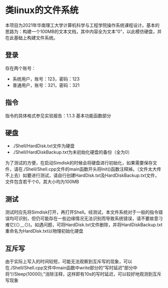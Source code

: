 # 类linux的文件系统

本项目为2021年华南理工大学计算机科学与工程学院操作系统课程设计。基本的思路为：构建一个100MB的文本文档，其中内容全为文本“0”，以此模仿硬盘，并在此基础上构建文件系统。

## 登录

存在两个账号：

- 系统用户，账号：123，密码：123
- 普通用户，账号：321，密码：321

## 指令

指令的具体格式参见实验报告：1.1.3 基本功能函数部分

## 硬盘

- ./Shell/HardDisk.txt文件为硬盘
- ./Shell/HardDiskBackup.txt为未初始化硬盘的备份（全为0）

为了测试的方便，在启动Simdisk的时候会将硬盘进行初始化，如果需要保存文件，请在./Shell/Shell.cpp文件的main函数开头将Init()函数注释掉。（文件太大传不上去）如要进行测试，请自行创建HardDisk.txt及HardDiskBackup.txt文件，文件包含若干个0，其大小均为100MB

## 测试

测试时应先将Simdisk打开，再打开Shell。经测试，本文件系统对于一般的指令错误均可识别，但仍可能存在一些边缘情况无法识别而导致系统错误，请不要故意刁难它(⊙﹏⊙)。如遇问题，可将HardDisk.txt文件删除，并将HardDiskBackup.txt重命名为HardDisk.txt以物理初始化硬盘

## 互斥写

由于实际上写入的时间较短，可能无法观察到互斥写的现象，可以在./Shell/Shell.cpp文件中main函数中write部分的“写时延迟”部分中将“//Sleep(10000);”消除注释，这样即有10s的写时延迟，可以较好地观测到互斥写现象
